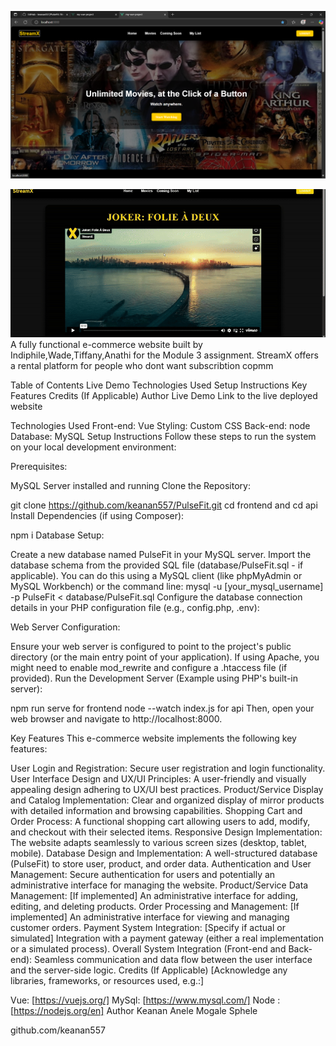 ![image broken](https://github.com/indi06-star/Images/blob/af13e05cd872032d2f770ad45def4945229f9e53/Screenshot%202025-04-09%20104951.png)

![image broken](https://github.com/indi06-star/Images/blob/af13e05cd872032d2f770ad45def4945229f9e53/Cart-ezgif.com-video-to-gif-converter%20(1).gif)
A fully functional e-commerce website built by Indiphile,Wade,Tiffany,Anathi for the Module 3 assignment. StreamX offers a rental platform for people who dont want subscribtion copmm

Table of Contents
Live Demo
Technologies Used
Setup Instructions
Key Features
Credits (If Applicable)
Author
Live Demo
Link to the live deployed website

Technologies Used
Front-end: Vue
Styling: Custom CSS
Back-end: node
Database: MySQL
Setup Instructions
Follow these steps to run the system on your local development environment:

Prerequisites:

MySQL Server installed and running
Clone the Repository:

git clone https://github.com/keanan557/PulseFit.git
cd frontend and 
cd api
Install Dependencies (if using Composer):

npm i
Database Setup:

Create a new database named PulseFit in your MySQL server.
Import the database schema from the provided SQL file (database/PulseFit.sql - if applicable). You can do this using a MySQL client (like phpMyAdmin or MySQL Workbench) or the command line:
mysql -u [your_mysql_username] -p PulseFit < database/PulseFit.sql
Configure the database connection details in your PHP configuration file (e.g., config.php, .env):
<?php
// Example configuration
define('DB_HOST', 'localhost');
define('DB_USER', 'your_db_user');
define('DB_PASS', 'your_db_password');
define('DB_NAME', 'PulseFit');
?>
Web Server Configuration:

Ensure your web server is configured to point to the project's public directory (or the main entry point of your application).
If using Apache, you might need to enable mod_rewrite and configure a .htaccess file (if provided).
Run the Development Server (Example using PHP's built-in server):

npm run serve for frontend
node --watch index.js for api 
Then, open your web browser and navigate to http://localhost:8000.

Key Features
This e-commerce website implements the following key features:

User Login and Registration: Secure user registration and login functionality.
User Interface Design and UX/UI Principles: A user-friendly and visually appealing design adhering to UX/UI best practices.
Product/Service Display and Catalog Implementation: Clear and organized display of mirror products with detailed information and browsing capabilities.
Shopping Cart and Order Process: A functional shopping cart allowing users to add, modify, and checkout with their selected items.
Responsive Design Implementation: The website adapts seamlessly to various screen sizes (desktop, tablet, mobile).
Database Design and Implementation: A well-structured database (PulseFit) to store user, product, and order data.
Authentication and User Management: Secure authentication for users and potentially an administrative interface for managing the website.
Product/Service Data Management: [If implemented] An administrative interface for adding, editing, and deleting products.
Order Processing and Management: [If implemented] An administrative interface for viewing and managing customer orders.
Payment System Integration: [Specify if actual or simulated] Integration with a payment gateway (either a real implementation or a simulated process).
Overall System Integration (Front-end and Back-end): Seamless communication and data flow between the user interface and the server-side logic.
Credits (If Applicable)
[Acknowledge any libraries, frameworks, or resources used, e.g.:]

Vue: [https://vuejs.org/]
MySql: [https://www.mysql.com/]
Node : [https://nodejs.org/en]
Author
Keanan Anele Mogale Sphele

github.com/keanan557
